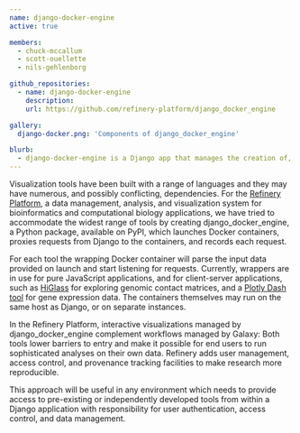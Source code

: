 ```yaml
---
name: django-docker-engine
active: true

members:
  - chuck-mccallum
  - scott-ouellette
  - nils-gehlenborg

github_repositories:
  - name: django-docker-engine
    description:
    url: https://github.com/refinery-platform/django_docker_engine

gallery:
  django-docker.png: 'Components of django_docker_engine'

blurb:
  - django-docker-engine is a Django app that manages the creation of, and proxies requests to, Docker containers. 
---
```

Visualization tools have been built with a range of languages and they may have numerous, and possibly conflicting, dependencies. For the [Refinery Platform](http://refinery-platform.org), a data management, analysis, and visualization system for bioinformatics and computational biology applications, we have tried to accommodate the widest range of tools by creating django_docker_engine, a Python package, available on PyPI, which launches Docker containers, proxies requests from Django to the containers, and records each request.

For each tool the wrapping Docker container will parse the input data provided on launch and start listening for requests. Currently, wrappers are in use for pure JavaScript applications, and for client-server applications, such as [HiGlass](http://higlass.io) for exploring genomic contact matrices, and a [Plotly Dash tool](https://github.com/refinery-platform/heatmap-scatter-dash) for gene expression data. The containers themselves may run on the same host as Django, or on separate instances. 

In the Refinery Platform, interactive visualizations managed by django_docker_engine complement workflows managed by Galaxy: Both tools lower barriers to entry and make it possible for end users to run sophisticated analyses on their own data. Refinery adds user management, access control, and provenance tracking facilities to make research more reproducible.

This approach will be useful in any environment which needs to provide access to pre-existing or independently developed tools from within a Django application with responsibility for user authentication, access control, and data management.

